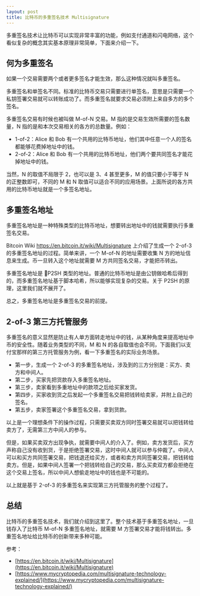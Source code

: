 ```yaml
---
layout: post
title: 比特币的多重签名技术 Multisignature
---
```


多重签名技术让比特币可以实现非常丰富的功能，例如支付通道和闪电网络，这个看似复杂的概念其实基本原理非常简单，下面来介绍一下。

## 何为多重签名

如果一个交易需要两个或者更多签名才能生效，那么这种情况就叫多重签名。

多重签名和单签名不同。标准的比特币交易只需要进行单签名，意思是只需要一个私钥签署交易就可以转账成功了。而多重签名就要求交易必须附上来自多方的多个签名。

多重签名交易有时候也被叫做 M-of-N 交易。M 指的是交易生效所需要的签名数量，N 指的是和本次交易相关的各方的总数量。例如：

- 1-of-2：Alice 和 Bob 有一个共用的比特币地址，他们其中任意一个人的签名都能够花费掉地址中的钱。
- 2-of-2：Alice 和 Bob 有一个共用的比特币地址，他们两个要共同签名才能花掉地址中的钱。

当然，N 的取值不局限于 2，也可以是 3、4 甚至更多，M 的值只要小于等于 N 的正整数即可，不同的 M 和 N 取值可以适合不同的应用场景。上面所说的各方共用的比特币地址就是一个多签名地址。

## 多重签名地址

多重签名地址是一种特殊类型的比特币地址，想要转出地址中的钱就需要执行多重签名交易。

Bitcoin Wiki https://en.bitcoin.it/wiki/Multisignature 上介绍了生成一个 2-of-3 的多重签名地址的过程。简单来讲，一个 M-of-N 的地址需要收集 N 方的地址信息来生成。币一旦转入这个地址就需要 M 方共同签名交易，才能把币转出。

多重签名地址是 P2SH 类型的地址。普通的比特币地址是由公钥做哈希后得到的，而多重签名地址基于脚本哈希，所以能够实现复杂的交易。关于 P2SH 的原理，这里我们就不展开了。

总之，多重签名地址是多重签名交易的前提。

## 2-of-3 第三方托管服务

多重签名的意义显然是防止有人单方面转走地址中的钱，从某种角度来提高地址中币的安全性。随着业务类型的不同，M 和 N 的各自取值也会不同，下面我们以支付宝那样的第三方托管服务为例，看一下多重签名的实际业务场景。

- 第一步，生成一个 2-of-3 的多重签名地址，涉及到的三方分别是：买方、卖方和中间人。
- 第二步，买家先把货款存入多重签名地址。
- 第三步，卖家看到多重地址中的款项之后给买家发货。
- 第四步，买家收到货之后发起一个多重签名交易把钱转给卖家，并附上自己的签名。
- 第五步，卖家签署这个多重签名交易，拿到货款。

以上是一个理想条件下的操作过程，只需要买卖双方同时签署交易就可以把钱转给卖方了，无需第三方中间人的参与。

但是，如果买卖双方出现争执，就需要中间人的介入了。例如，卖方发货后，买方声称自己没有收到货，于是拒绝签署交易，这时中间人就可以参与仲裁了。中间人可以和买方共同签署交易，把钱退还给买方，或者和卖方共同签署交易，把钱转给卖方。但是，如果中间人签署一个把钱转给自己的交易，那么买卖双方都会拒绝在这个交易上签名，所以中间人想偷走地址中的钱也是不可能的。

以上就是基于 2-of-3 的多重签名来实现第三方托管服务的整个过程了。

## 总结

比特币的多重签名技术，我们就介绍到这里了。整个技术基于多重签名地址，一旦钱存入了比特币 M-of-N 多重签名地址，就需要 M 方签署交易才能将钱转出。多重签名地址给比特币的创新带来多种可能。

参考：

- [https://en.bitcoin.it/wiki/Multisignature](https://en.bitcoin.it/wiki/Multisignature)
- [https://www.mycryptopedia.com/multisignature-technology-explained/](https://www.mycryptopedia.com/multisignature-technology-explained/)
